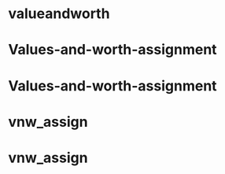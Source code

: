 # valueandworth
# Values-and-worth-assignment
# Values-and-worth-assignment
# vnw_assign
# vnw_assign
